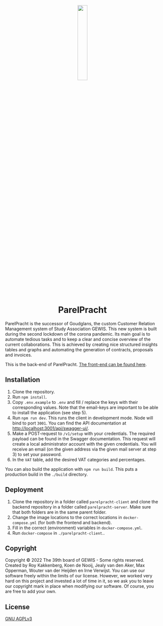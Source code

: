 <h1 style="text-align: center">
  <img alt="" src="https://raw.githubusercontent.com/GEWIS/parelpracht-client/develop/public/ParelPracht-blacksvg.svg?raw=true" style="width: 25%">
  <br>
  ParelPracht
</h1>

ParelPracht is the successor of Goudglans, the custom Customer Relation Management system of Study Association GEWIS.
This new system is built during the second lockdown of the corona pandemic.
Its main goal is to automate tedious tasks and to keep a clear and concise overview of the current collaborations.
This is achieved by creating nice structured insights tables and graphs and automating the generation of contracts, proposals and invoices.

This is the back-end of ParelPracht. [The front-end can be found here](https://github.com/GEWIS/parelpracht-client).

## Installation
1. Clone the repository.
2. Run `npm install`.
3. Copy `.env.example` to `.env` and fill / replace the keys with their corresponding values. Note that the email-keys
   are important to be able to install the application (see step 5).
4. Run `npm run dev`. This runs the client in development mode. Node will bind to port `3001`. You can find the API
   documentation at [http://localhost:3001/api/swagger-ui/](http://localhost:3001/api/swagger-ui/).
5. Make a POST-request to `/v1/setup` with your credentials. The required payload can be found in the Swagger
   documentation. This request will create a local administrator account with the given credentials. You will receive an
   email (on the given address via the given mail server at step 3) to set your password.
6. In the `VAT` table, add the desired VAT categories and percentages.

You can also build the application with `npm run build`. This puts a production build in the `./build` directory.

## Deployment
1. Clone the repository in a folder called `parelpracht-client` and clone the backend repository in a folder called `parelpracht-server`. Make sure that both folders are in the same parent folder.
2. Change the image locations to the correct locations in `docker-compose.yml` (for both the frontend and backend).
3. Fill in the correct (environment) variables in `docker-compose.yml`.
4. Run `docker-compose` in `./parelpracht-client`..

## Copyright

Copyright © 2022 The 39th board of GEWIS - Some rights reserved. Created by Roy Kakkenberg, Koen de Nooij, Jealy van den
Aker, Max Opperman, Wouter van der Heijden en Irne Verwijst. You can use our software freely within the limits of
our license. However, we worked very hard on this project and invested a lot of time in it, so we ask you to leave our
copyright mark in place when modifying our software. Of course, you are free to add your own.

## License
[GNU AGPLv3](./LICENSE)



